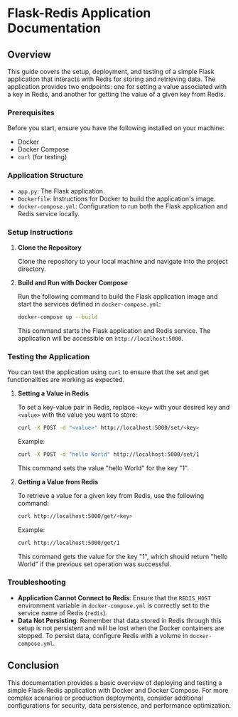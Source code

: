 # Flask-Redis Application Documentation

## Overview

This guide covers the setup, deployment, and testing of a simple Flask application that interacts with Redis for storing and retrieving data. The application provides two endpoints: one for setting a value associated with a key in Redis, and another for getting the value of a given key from Redis.

### Prerequisites

Before you start, ensure you have the following installed on your machine:

- Docker
- Docker Compose
- `curl` (for testing)

### Application Structure

- `app.py`: The Flask application.
- `Dockerfile`: Instructions for Docker to build the application's image.
- `docker-compose.yml`: Configuration to run both the Flask application and Redis service locally.

### Setup Instructions

1. **Clone the Repository**

   Clone the repository to your local machine and navigate into the project directory.

2. **Build and Run with Docker Compose**

   Run the following command to build the Flask application image and start the services defined in `docker-compose.yml`:

   ```bash
   docker-compose up --build
   ```

   This command starts the Flask application and Redis service. The application will be accessible on `http://localhost:5000`.

### Testing the Application

You can test the application using `curl` to ensure that the set and get functionalities are working as expected.

1. **Setting a Value in Redis**

   To set a key-value pair in Redis, replace `<key>` with your desired key and `<value>` with the value you want to store:

   ```bash
   curl -X POST -d "<value>" http://localhost:5000/set/<key>
   ```

   Example:

   ```bash
   curl -X POST -d "hello World" http://localhost:5000/set/1
   ```

   This command sets the value "hello World" for the key "1".

2. **Getting a Value from Redis**

   To retrieve a value for a given key from Redis, use the following command:

   ```bash
   curl http://localhost:5000/get/<key>
   ```

   Example:

   ```bash
   curl http://localhost:5000/get/1
   ```

   This command gets the value for the key "1", which should return "hello World" if the previous set operation was successful.

### Troubleshooting

- **Application Cannot Connect to Redis**: Ensure that the `REDIS_HOST` environment variable in `docker-compose.yml` is correctly set to the service name of Redis (`redis`).
- **Data Not Persisting**: Remember that data stored in Redis through this setup is not persistent and will be lost when the Docker containers are stopped. To persist data, configure Redis with a volume in `docker-compose.yml`.

## Conclusion

This documentation provides a basic overview of deploying and testing a simple Flask-Redis application with Docker and Docker Compose. For more complex scenarios or production deployments, consider additional configurations for security, data persistence, and performance optimization.
